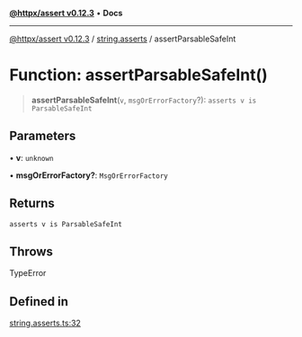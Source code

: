 [**@httpx/assert v0.12.3**](../../README.md) • **Docs**

***

[@httpx/assert v0.12.3](../../README.md) / [string.asserts](../README.md) / assertParsableSafeInt

# Function: assertParsableSafeInt()

> **assertParsableSafeInt**(`v`, `msgOrErrorFactory`?): `asserts v is ParsableSafeInt`

## Parameters

• **v**: `unknown`

• **msgOrErrorFactory?**: `MsgOrErrorFactory`

## Returns

`asserts v is ParsableSafeInt`

## Throws

TypeError

## Defined in

[string.asserts.ts:32](https://github.com/belgattitude/httpx/blob/74dc9cd764aa64a9b1889ffb70a7f65e9435af37/packages/assert/src/string.asserts.ts#L32)
